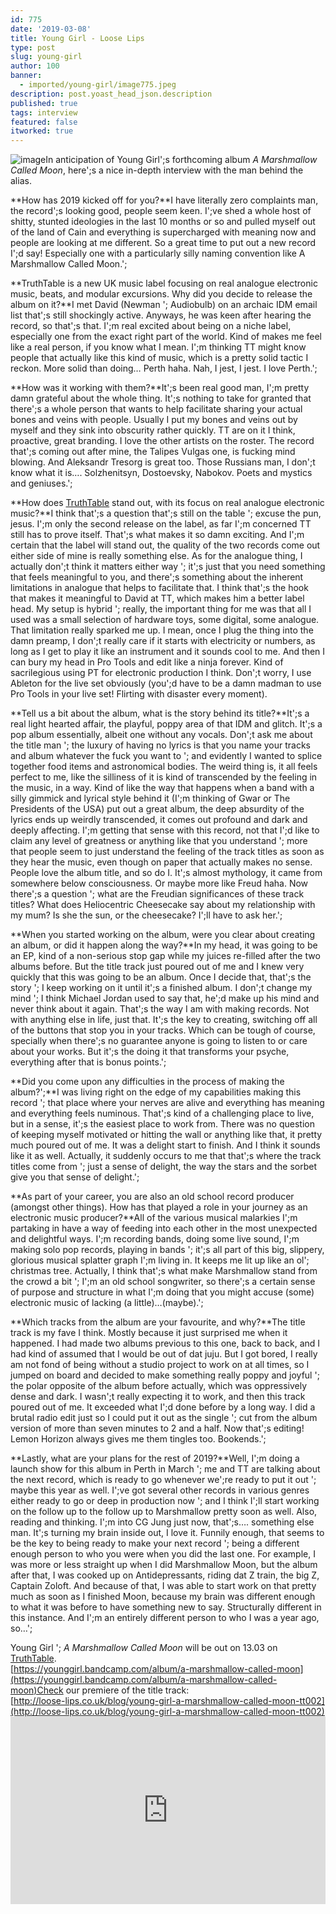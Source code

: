 ```yaml
---
id: 775
date: '2019-03-08'
title: Young Girl - Loose Lips
type: post
slug: young-girl
author: 100
banner:
  - imported/young-girl/image775.jpeg
description: post.yoast_head_json.description
published: true
tags: interview
featured: false
itworked: true
---
```

![image](../imported/young-girl/image775.jpeg)In anticipation of Young Girl';s forthcoming album _A Marshmallow Called Moon_, here';s a nice in-depth interview with the man behind the alias.

**How has 2019 kicked off for you?**I have literally zero complaints man, the record';s looking good, people seem keen. I';ve shed a whole host of shitty, stunted ideologies in the last 10 months or so and pulled myself out of the land of Cain and everything is supercharged with meaning now and people are looking at me different. So a great time to put out a new record I';d say! Especially one with a particularly silly naming convention like A Marshmallow Called Moon.';

**TruthTable is a new UK music label focusing on real analogue electronic music, beats, and modular excursions. Why did you decide to release the album on it?**I met David (Newman '; Audiobulb) on an archaic IDM email list that';s still shockingly active. Anyways, he was keen after hearing the record, so that';s that. I';m real excited about being on a niche label, especially one from the exact right part of the world. Kind of makes me feel like a real person, if you know what I mean. I';m thinking TT might know people that actually like this kind of music, which is a pretty solid tactic I reckon. More solid than doing… Perth haha. Nah, I jest, I jest. I love Perth.';

**How was it working with them?**It';s been real good man, I';m pretty damn grateful about the whole thing. It';s nothing to take for granted that there';s a whole person that wants to help facilitate sharing your actual bones and veins with people. Usually I put my bones and veins out by myself and they sink into obscurity rather quickly. TT are on it I think, proactive, great branding. I love the other artists on the roster. The record that';s coming out after mine, the Talipes Vulgas one, is fucking mind blowing. And Aleksandr Tresorg is great too. Those Russians man, I don';t know what it is…. Solzhenitsyn, Dostoevsky, Nabokov. Poets and mystics and geniuses.';

**How does [TruthTable](http://www.truthtable.co.uk/) stand out, with its focus on real analogue electronic music?**I think that';s a question that';s still on the table '; excuse the pun, jesus. I';m only the second release on the label, as far I';m concerned TT still has to prove itself. That';s what makes it so damn exciting. And I';m certain that the label will stand out, the quality of the two records come out either side of mine is really something else. As for the analogue thing, I actually don';t think it matters either way '; it';s just that you need something that feels meaningful to you, and there';s something about the inherent limitations in analogue that helps to facilitate that. I think that';s the hook that makes it meaningful to David at TT, which makes him a better label head. My setup is hybrid '; really, the important thing for me was that all I used was a small selection of hardware toys, some digital, some analogue. That limitation really sparked me up. I mean, once I plug the thing into the damn preamp, I don';t really care if it starts with electricity or numbers, as long as I get to play it like an instrument and it sounds cool to me. And then I can bury my head in Pro Tools and edit like a ninja forever. Kind of sacrilegious using PT for electronic production I think. Don';t worry, I use Ableton for the live set obviously (you';d have to be a damn madman to use Pro Tools in your live set! Flirting with disaster every moment).

**Tell us a bit about the album, what is the story behind its title?**It';s a real light hearted affair, the playful, poppy area of that IDM and glitch. It';s a pop album essentially, albeit one without any vocals. Don';t ask me about the title man '; the luxury of having no lyrics is that you name your tracks and album whatever the fuck you want to '; and evidently I wanted to splice together food items and astronomical bodies. The weird thing is, it all feels perfect to me, like the silliness of it is kind of transcended by the feeling in the music, in a way. Kind of like the way that happens when a band with a silly gimmick and lyrical style behind it (I';m thinking of Gwar or The Presidents of the USA) put out a great album, the deep absurdity of the lyrics ends up weirdly transcended, it comes out profound and dark and deeply affecting. I';m getting that sense with this record, not that I';d like to claim any level of greatness or anything like that you understand '; more that people seem to just understand the feeling of the track titles as soon as they hear the music, even though on paper that actually makes no sense. People love the album title, and so do I. It';s almost mythology, it came from somewhere below consciousness. Or maybe more like Freud haha. Now there';s a question '; what are the Freudian significances of these track titles? What does Heliocentric Cheesecake say about my relationship with my mum? Is she the sun, or the cheesecake? I';ll have to ask her.';

**When you started working on the album, were you clear about creating an album, or did it happen along the way?**In my head, it was going to be an EP, kind of a non-serious stop gap while my juices re-filled after the two albums before. But the title track just poured out of me and I knew very quickly that this was going to be an album. Once I decide that, that';s the story '; I keep working on it until it';s a finished album. I don';t change my mind '; I think Michael Jordan used to say that, he';d make up his mind and never think about it again. That';s the way I am with making records. Not with anything else in life, just that. It';s the key to creating, switching off all of the buttons that stop you in your tracks. Which can be tough of course, specially when there';s no guarantee anyone is going to listen to or care about your works. But it';s the doing it that transforms your psyche, everything after that is bonus points.';

**Did you come upon any difficulties in the process of making the album?';**I was living right on the edge of my capabilities making this record '; that place where your nerves are alive and everything has meaning and everything feels numinous. That';s kind of a challenging place to live, but in a sense, it';s the easiest place to work from. There was no question of keeping myself motivated or hitting the wall or anything like that, it pretty much poured out of me. It was a delight start to finish. And I think it sounds like it as well. Actually, it suddenly occurs to me that that';s where the track titles come from '; just a sense of delight, the way the stars and the sorbet give you that sense of delight.';

**As part of your career, you are also an old school record producer (amongst other things). How has that played a role in your journey as an electronic music producer?**All of the various musical malarkies I';m partaking in have a way of feeding into each other in the most unexpected and delightful ways. I';m recording bands, doing some live sound, I';m making solo pop records, playing in bands '; it';s all part of this big, slippery, glorious musical splatter graph I';m living in. It keeps me lit up like an ol'; christmas tree. Actually, I think that';s what make Marshmallow stand from the crowd a bit '; I';m an old school songwriter, so there';s a certain sense of purpose and structure in what I';m doing that you might accuse (some) electronic music of lacking (a little)…(maybe).';

**Which tracks from the album are your favourite, and why?**The title track is my fave I think. Mostly because it just surprised me when it happened. I had made two albums previous to this one, back to back, and I had kind of assumed that I would be out of dat juju. But I got bored, I really am not fond of being without a studio project to work on at all times, so I jumped on board and decided to make something really poppy and joyful '; the polar opposite of the album before actually, which was oppressively dense and dark. I wasn';t really expecting it to work, and then this track poured out of me. It exceeded what I';d done before by a long way. I did a brutal radio edit just so I could put it out as the single '; cut from the album version of more than seven minutes to 2 and a half. Now that';s editing! Lemon Horizon always gives me them tingles too. Bookends.';

**Lastly, what are your plans for the rest of 2019?**Well, I';m doing a launch show for this album in Perth in March '; me and TT are talking about the next record, which is ready to go whenever we';re ready to put it out '; maybe this year as well. I';ve got several other records in various genres either ready to go or deep in production now '; and I think I';ll start working on the follow up to the follow up to Marshmallow pretty soon as well. Also, reading and thinking. I';m into CG Jung just now, that';s…. something else man. It';s turning my brain inside out, I love it. Funnily enough, that seems to be the key to being ready to make your next record '; being a different enough person to who you were when you did the last one. For example, I was more or less straight up when I did Marshmallow Moon, but the album after that, I was cooked up on Antidepressants, riding dat Z train, the big Z, Captain Zoloft. And because of that, I was able to start work on that pretty much as soon as I finished Moon, because my brain was different enough to what it was before to have something new to say. Structurally different in this instance. And I';m an entirely different person to who I was a year ago, so…';

Young Girl '; _A Marshmallow Called Moon_ will be out on 13.03 on [TruthTable](https://truthtable.bandcamp.com/).  
[https://younggirl.bandcamp.com/album/a-marshmallow-called-moon](https://younggirl.bandcamp.com/album/a-marshmallow-called-moon)Check our premiere of the title track:  
[http://loose-lips.co.uk/blog/young-girl-a-marshmallow-called-moon-tt002](http://loose-lips.co.uk/blog/young-girl-a-marshmallow-called-moon-tt002)<iframe width='100%' height='300' scrolling='no' frameborder='no' allow='autoplay' src='https://w.soundcloud.com/player/?url=https%3A//api.soundcloud.com/tracks/586553472&color=%23ff5500&auto_play=false&hide_related=false&show_comments=true&show_user=true&show_reposts=false&show_teaser=true'></iframe>